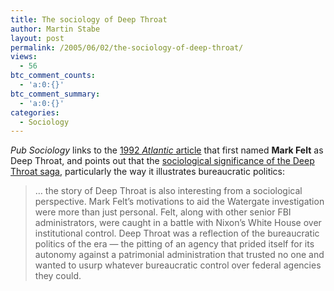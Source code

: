 ```yaml
---
title: The sociology of Deep Throat
author: Martin Stabe
layout: post
permalink: /2005/06/02/the-sociology-of-deep-throat/
views:
  - 56
btc_comment_counts:
  - 'a:0:{}'
btc_comment_summary:
  - 'a:0:{}'
categories:
  - Sociology
---
```

*Pub Sociology* links to the [1992 *Atlantic* article][1] that first named **Mark Felt** as Deep Throat, and points out that the [sociological significance of the Deep Throat saga][2], particularly the way it illustrates bureaucratic politics:

> &#8230; the story of Deep Throat is also interesting from a sociological perspective. Mark Felt&rsquo;s motivations to aid the Watergate investigation were more than just personal. Felt, along with other senior FBI administrators, were caught in a battle with Nixon&rsquo;s White House over institutional control. Deep Throat was a reflection of the bureaucratic politics of the era &mdash; the pitting of an agency that prided itself for its autonomy against a patrimonial administration that trusted no one and wanted to usurp whatever bureaucratic control over federal agencies they could.

 [1]: http://www.theatlantic.com/doc/199205/mann
 [2]: http://pubsociology.typepad.com/pub/2005/05/bureaucratic_po.html